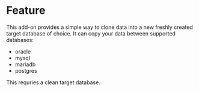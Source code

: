 # Feature

This add-on provides a simple way to clone data into a new freshly created target database of choice. It can copy your data between supported databases:

- oracle
- mysql
- mariadb
- postgres

This requries a clean target database.